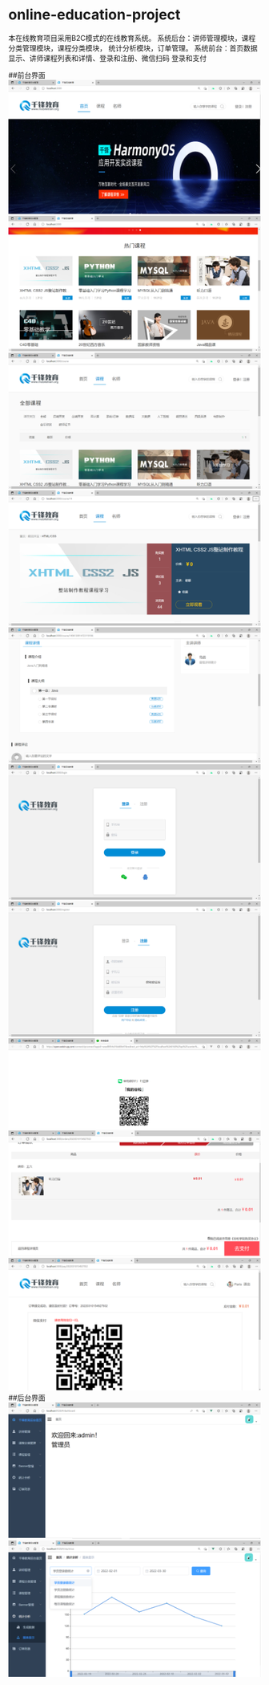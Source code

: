 # online-education-project
本在线教育项目采用B2C模式的在线教育系统。
系统后台：讲师管理模块，课程分类管理模块，课程分类模块， 统计分析模块，订单管理。
系统前台：首页数据显示、讲师课程列表和详情、登录和注册、微信扫码 登录和支付

##前台界面
![image](https://github.com/The-Chainsmoker/online-education-project/blob/master/vue-front-1010/assets/img/view-browse/Snipaste_2022-03-10_15-41-36.png)
![image](https://github.com/The-Chainsmoker/online-education-project/blob/master/vue-front-1010/assets/img/view-browse/Snipaste_2022-03-10_15-41-54.png)
![image](https://github.com/The-Chainsmoker/online-education-project/blob/master/vue-front-1010/assets/img/view-browse/Snipaste_2022-03-10_15-42-32.png)
![image](https://github.com/The-Chainsmoker/online-education-project/blob/master/vue-front-1010/assets/img/view-browse/Snipaste_2022-03-10_15-42-53.png)
![image](https://github.com/The-Chainsmoker/online-education-project/blob/master/vue-front-1010/assets/img/view-browse/Snipaste_2022-03-10_15-43-38.png)
![image](https://github.com/The-Chainsmoker/online-education-project/blob/master/vue-front-1010/assets/img/view-browse/Snipaste_2022-03-10_15-43-51.png)
![image](https://github.com/The-Chainsmoker/online-education-project/blob/master/vue-front-1010/assets/img/view-browse/Snipaste_2022-03-10_15-43-56.png)
![image](https://github.com/The-Chainsmoker/online-education-project/blob/master/vue-front-1010/assets/img/view-browse/Snipaste_2022-03-10_15-48-49.png)
![image](https://github.com/The-Chainsmoker/online-education-project/blob/master/vue-front-1010/assets/img/view-browse/Snipaste_2022-03-10_15-49-48.png)
![image](https://github.com/The-Chainsmoker/online-education-project/blob/master/vue-front-1010/assets/img/view-browse/Snipaste_2022-03-10_15-50-02.png)
##后台界面
![image](https://github.com/The-Chainsmoker/online-education-project/blob/master/vue-front-1010/assets/img/view-browse/Snipaste_2022-03-10_15-41-07.png)
![image](https://github.com/The-Chainsmoker/online-education-project/blob/master/vue-front-1010/assets/img/view-browse/Snipaste_2022-03-10_15-51-46.png)

